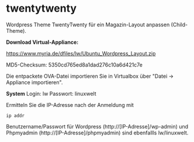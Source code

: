 # twentytwenty
Wordpress Theme TwentyTwenty für ein Magazin-Layout anpassen (Child-Theme).

**Download Virtual-Appliance:**

https://www.myria.de/dfiles/lw/Ubuntu_Wordpress_Layout.zip

MD5-Checksum: 5350cd765ed8a1dad276c10a6d421c7e

Die entpackete OVA-Datei importieren Sie in Virtualbox über "Datei -> Appliance importieren".

**System**
Login: lw
Passwort: linuxwelt

Ermitteln Sie die IP-Adresse nach der Anmeldung mit 
```
ip addr
```

Benutzername/Passwort für Wordpress (http://[IP-Adresse]/wp-admin) und Phpmyadmin (http://[IP-Adresse]/phpmyadmin) sind ebenfallls lw/linuxwelt.
